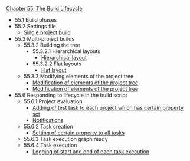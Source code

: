 [Chapter 55. The Build Lifecycle](http://www.gradle.org/docs/current/userguide/build_lifecycle.html)

* 55.1 Build phases
* 55.2 Settings file
  * [Single project build](example55.1)
* 55.3 Multi-project builds
  * 55.3.2 Building the tree
    * 55.3.2.1 Hierarchical layouts
      * [Hierarchical layout](example55.2)
    * 55.3.2.2 Flat layouts
      * [Flat layout](example55.3)
  * 55.3.3 Modifying elements of the project tree
    * [Modification of elements of the project tree](example55.4)
    * [Modification of elements of the project tree](example55.5)
* 55.6 Responding to lifecycle in the build script
  * 55.6.1 Project evaluation
    * [Adding of test task to each project which has certain property set](example55.6)
    * [Notifications](example55.7)
  * 55.6.2 Task creation
    * [Setting of certain property to all tasks](example55.8.gradle)
  * 55.6.3 Task execution graph ready
  * 55.6.4 Task execution
    * [Logging of start and end of each task execution](example55.9.gradle)
